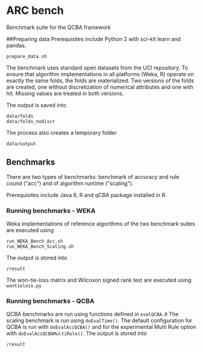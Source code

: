 # ARC bench
Benchmark suite for the QCBA framework

##Preparing data
Prerequisites include Python 2 with sci-kit learn and pandas.

 ```
 prepare_data.sh
 ```
The benchmark uses standard open datasets from the UCI repository. To ensure that  algorithm implementations in all platforms (Weka, R) operate on exactly the same folds, the folds are materialized. Two versions of the folds are created, one without discretization of numerical attributes and one with hit.  Missing values are treated in both versions.

The output is saved into 
```
data/folds
data/folds_nodiscr
```

The process also creates a temporary folder
```
data/output
```
## Benchmarks
There are two types of benchmarks: benchmark of accuracy and rule cound ("acc") and of algorithm runtime ("scaling").

Prerequisites include Java 8, R and  qCBA package installed in R.

### Running benchmarks - WEKA

Weka implementations of reference algorithms  of the two benchmark suites are executed using
```
run_WEKA_Bench_Acc.sh
run_WEKA_Bench_Scaling.sh
```
The output is stored into
```
/result
```
The won-tie-loss matrix and Wilcoxon signed rank test are executed using `wontieloss.py`

### Running benchmarks  - QCBA
QCBA benchmarks are run using functions defined in  `evalQCBA.R`
The scaling benchmark is run using `doEvalTime()`.
The default configuration for QCBA is run with `doEvalAccQCBA()` and for the experimental Multi Rule option with `doEvalAccQCBAMultiRule()`.
The output is stored into
```
/result
```
